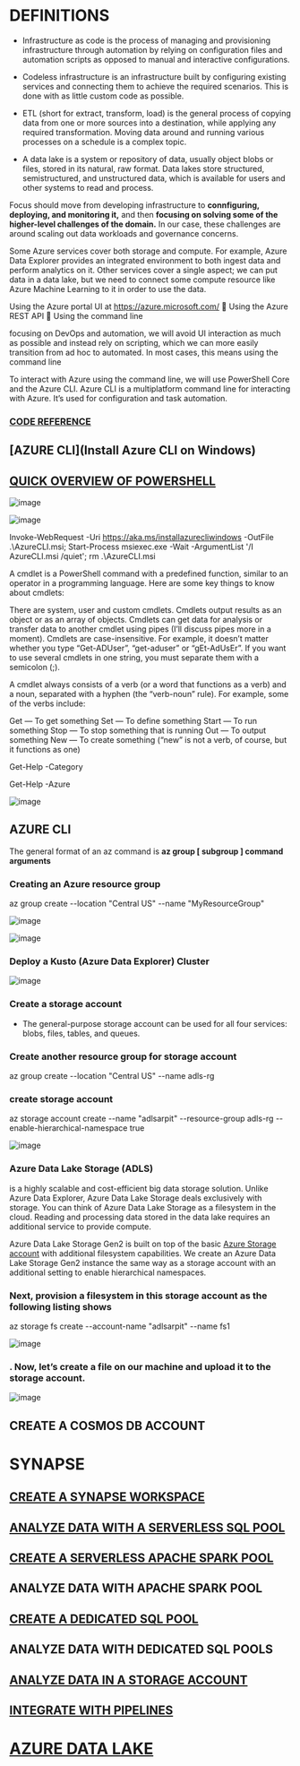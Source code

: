 # DEFINITIONS

* Infrastructure as code is the process of managing and provisioning infrastructure through automation by relying on configuration files and automation scripts as opposed to manual and interactive configurations.

* Codeless infrastructure is an infrastructure built by configuring existing services and connecting them to achieve the required scenarios. This is done with as little custom code as possible.

* ETL (short for extract, transform, load) is the general process of
copying data from one or more sources into a destination, while applying any
required transformation. Moving data around and running various processes on a schedule is a complex topic.

* A data lake is a system or repository of data, usually object blobs or
files, stored in its natural, raw format. Data lakes store structured, semistructured, and unstructured data, which is available for users and other systems
to read and process.


Focus should move from developing infrastructure to **connfiguring, deploying, and monitoring it,** and then **focusing on solving some of the higher-level challenges of the domain.** In our case, these challenges are around scaling out data workloads and governance concerns.

Some Azure services cover both storage and compute. For example, Azure Data
Explorer provides an integrated environment to both ingest data and perform analytics on it. Other services cover a single aspect; we can put data in a data lake, but we
need to connect some compute resource like Azure Machine Learning to it in order
to use the data.

Using the Azure portal UI at https://azure.microsoft.com/
 Using the Azure REST API
 Using the command line

 focusing on DevOps and automation, we will avoid UI interaction as
much as possible and instead rely on scripting, which we can more easily transition from
ad hoc to automated. In most cases, this means using the command line

To interact with Azure using the command line, we will use PowerShell Core and
the Azure CLI.  Azure CLI is a multiplatform command line for interacting with Azure. It’s used
for configuration and task automation.

### [CODE REFERENCE]( https://github.com/vladris/azure-data-engineering)

## [AZURE CLI](Install Azure CLI on Windows)

## [QUICK OVERVIEW OF POWERSHELL](https://blog.netwrix.com/2018/02/21/windows-powershell-scripting-tutorial-for-beginners/)

![image](https://user-images.githubusercontent.com/68102477/129430686-e9b0e3fb-2818-4d26-8e60-e444ca39fbe9.png)

![image](https://user-images.githubusercontent.com/68102477/129430808-5b7c3151-51ae-48ec-8522-2d0fe29856e4.png)

Invoke-WebRequest -Uri https://aka.ms/installazurecliwindows -OutFile .\AzureCLI.msi; Start-Process msiexec.exe -Wait -ArgumentList '/I AzureCLI.msi /quiet'; rm .\AzureCLI.msi

A cmdlet is a PowerShell command with a predefined function, similar to an operator in a programming language. Here are some key things to know about cmdlets:

There are system, user and custom cmdlets.
Cmdlets output results as an object or as an array of objects.
Cmdlets can get data for analysis or transfer data to another cmdlet using pipes (I’ll discuss pipes more in a moment).
Cmdlets are case-insensitive. For example, it doesn’t matter whether you type “Get-ADUser”, “get-aduser” or “gEt-AdUsEr”.
If you want to use several cmdlets in one string, you must separate them with a semicolon (;).

A cmdlet always consists of a verb (or a word that functions as a verb) and a noun, separated with a hyphen (the “verb-noun” rule). For example, some of the verbs include:

Get — To get something
Set — To define something
Start — To run something
Stop — To stop something that is running
Out — To output something
New — To create something (“new” is not a verb, of course, but it functions as one)

Get-Help -Category 

Get-Help -Azure

![image](https://user-images.githubusercontent.com/68102477/129431005-6a0b4415-cb2d-41db-a372-389912533525.png)

## AZURE CLI

The general format of an az command is
**az  group  [ subgroup ]  command   arguments**
  
 ### Creating an Azure resource group
  
 az group create --location "Central US" --name "MyResourceGroup"

![image](https://user-images.githubusercontent.com/68102477/129431291-1c934409-fb46-4a88-a5dc-f9b4b02897e6.png)

![image](https://user-images.githubusercontent.com/68102477/129431702-3dff40d0-81e4-46f5-b4c8-96442a294ac7.png)


### Deploy a Kusto (Azure Data Explorer) Cluster

![image](https://user-images.githubusercontent.com/68102477/129431916-a6c2615e-5c6d-45ab-9112-8c2f2b6ef0eb.png)

### Create a storage account

* The general-purpose storage account can be used for all four services: blobs, files, tables, and queues.

### Create another resource group for storage account
az group create --location "Central US" --name adls-rg

### create storage account
az storage account create --name "adlsarpit" --resource-group adls-rg --enable-hierarchical-namespace true

![image](https://user-images.githubusercontent.com/68102477/129432308-ef20de57-07c6-465b-93a5-240a911923ae.png)
  
### Azure Data Lake Storage (ADLS)

is a highly scalable and cost-efficient big data storage solution. Unlike Azure Data Explorer, Azure Data Lake Storage deals exclusively with storage. You can think of Azure Data Lake Storage as a filesystem in the cloud. Reading and processing data stored in the data lake requires an additional service to provide compute. 
 
Azure Data Lake Storage Gen2 is built on top of the basic [Azure Storage account](https://azure.microsoft.com/en-us/services/storage/) with additional filesystem capabilities. We create an Azure Data Lake Storage Gen2 instance the same way as a storage account with an additional setting to enable hierarchical namespaces.

### Next, provision a filesystem in this storage account as the following listing shows

az storage fs create --account-name "adlsarpit" --name fs1

![image](https://user-images.githubusercontent.com/68102477/129432376-0831fc4d-ea79-4542-8cfe-95584d1ecb6f.png)

### . Now, let’s create a file on our machine and upload it to the storage account. 

![image](https://user-images.githubusercontent.com/68102477/129432466-a73cf35b-2a77-4240-a448-ce8c4cb9ae95.png)



## CREATE A COSMOS DB ACCOUNT


# SYNAPSE


## [CREATE A SYNAPSE WORKSPACE](https://docs.microsoft.com/en-gb/azure/synapse-analytics/get-started-create-workspace)


## [ANALYZE DATA WITH A SERVERLESS SQL POOL](https://docs.microsoft.com/en-gb/azure/synapse-analytics/get-started-analyze-sql-on-demand)


## [CREATE A SERVERLESS APACHE SPARK POOL](https://docs.microsoft.com/en-gb/azure/synapse-analytics/get-started-analyze-sql-pool)

## ANALYZE DATA WITH APACHE SPARK POOL



## [CREATE A DEDICATED SQL POOL](https://docs.microsoft.com/en-gb/azure/synapse-analytics/get-started-analyze-sql-pool)

## ANALYZE DATA WITH DEDICATED SQL POOLS


## [ANALYZE DATA IN A STORAGE ACCOUNT](https://docs.microsoft.com/en-gb/azure/synapse-analytics/get-started-analyze-storage)



## [INTEGRATE WITH PIPELINES](https://docs.microsoft.com/en-gb/azure/synapse-analytics/get-started-pipelines)


# [AZURE DATA LAKE](https://github.com/MSRConnections/Azure-training-course/blob/master/Content/Data%20Lake/Azure%20Data%20Lake%20HOL.md)





























